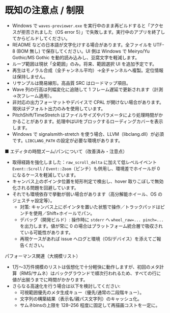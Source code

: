 # 既知の注意点 / 制限

- Windows で `waves-previewer.exe` を実行中のまま再ビルドすると「アクセスが拒否されました（OS error 5）」で失敗します。実行中のアプリを終了してからビルドしてください。
- README などの日本語が文字化けする場合があります。全ファイルを UTF-8 (BOM 無し) で保存してください。UI 側は Windows で Meiryo/Yu Gothic/MS Gothic を動的読み込みし、豆腐文字を軽減します。
- ループ範囲は現状「全範囲」のみ。将来、範囲選択 UI を追加予定です。
- 再生はモノラル合成（全チャンネル平均）→全チャンネルへ複製。定位情報は保持しません。
- リサンプルは簡易線形。高品質 SRC はロードマップ項目。
- Wave 列の行高は列幅変化に追随して 1 フレーム遅延で更新されます（計測→次フレーム適用）。
- 非対応の出力フォーマットやデバイスで CPAL が開けない場合があります。現状はデフォルト出力のみを使用しています。
 - PitchShift/TimeStretch はファイルサイズやパラメータにより処理時間がかかることがあります。処理中はUIをブロックするローディングカバーを表示します。
 - Windows で signalsmith-stretch を使う場合、LLVM（libclang.dll）が必須です。`LIBCLANG_PATH` の設定が必要な環境があります。

■ エディタの時間ズーム/パンについて（改善済み・注意点）
- 取得経路を強化しました：`raw_scroll_delta` に加えて低レベルイベント `Event::Scroll` / `Event::Zoom`（ピンチ）も併用し、環境差でホイールが 0 になるケースを軽減しています。
- キャンバス上のポインタ位置を矩形判定で検出し、hover 取りこぼしで無効化される問題を回避しています。
- それでも環境依存で挙動が弱い場合があります（高分解能ホイール、OS のジェスチャ設定等）。
  - 対策: キャンバス上にポインタを置いた状態で操作／トラックパッドはピンチを使用／Shift+ホイールでパン。
  - デバッグ（開発ビルド）: 操作時に `stderr` へ `wheel_raw=... pinch=...` を出力します。値が常に 0 の場合はプラットフォーム統合層で吸収されている可能性があります。
  - 再現ケースがあれば issue へログと環境（OS/デバイス）を添えてご報告ください。

パフォーマンス関連（大規模リスト）
- 1万〜3万件規模のリストは仮想化で十分軽快に動作しますが、初回のメタ計算（RMS/サムネ）はバックグラウンドで順次行われるため、すべての行に値が出揃うまでに時間がかかります。
- さらなる高速化を行う場合は以下を検討してください:
  - 可視範囲優先のメタ生成キュー（優先/通常の二段階キュー）。
  - 文字列の構築結果（表示名/親パス文字列）のキャッシュ化。
  - サムネbinsの上限を 128–256 程度に固定して再描画コストを一定に。
